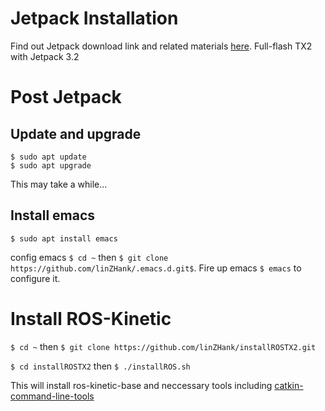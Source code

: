 # Jetpack Installation

Find out Jetpack download link and related materials [here](https://developer.nvidia.com/embedded/jetpack). Full-flash TX2 with Jetpack 3.2

# Post Jetpack
## Update and upgrade
```
$ sudo apt update
$ sudo apt upgrade
```
This may take a while...

## Install emacs
`$ sudo apt install emacs`

config emacs
`$ cd ~` then `$ git clone https://github.com/linZHank/.emacs.d.git$`. Fire up emacs `$ emacs` to configure it.

# Install ROS-Kinetic
`$ cd ~` then `$ git clone https://github.com/linZHank/installROSTX2.git`

`$ cd installROSTX2` then `$ ./installROS.sh`

This will install ros-kinetic-base and neccessary tools including [catkin-command-line-tools](http://catkin-tools.readthedocs.io/en/latest/)
